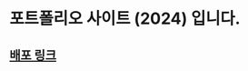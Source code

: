 # 포트폴리오 사이트 (2024) 입니다.

## <a href="https://frontend-portfolio-ysy-2024.web.app" target="_blank">배포 링크</a>
